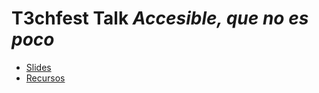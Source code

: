 # T3chfest Talk _Accesible, que no es poco_

- [Slides](https://docs.google.com/presentation/d/15FT7JbyAFc3OCyj2RnjKat-3vsy-ViZsUT7_ntCwlCo/edit?usp=sharing)
- [Recursos](https://github.com/Xaviju/T3chFest-accesibility-talk/blob/master/resources.md)
